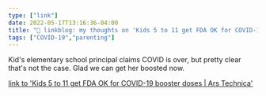 ```yaml
---
type: ["link"]
date: 2022-05-17T13:16:36-04:00
title: "🔗 linkblog: my thoughts on 'Kids 5 to 11 get FDA OK for COVID-19 booster doses | Ars Technica'"
tags: ["COVID-19","parenting"]
---
```

Kid's elementary school principal claims COVID is over, but pretty clear that's not the case. Glad we can get her boosted now.
 

[link to 'Kids 5 to 11 get FDA OK for COVID-19 booster doses | Ars Technica'](https://arstechnica.com/science/2022/05/fda-greenlights-covid-19-booster-doses-for-kids-5-to-11/)
